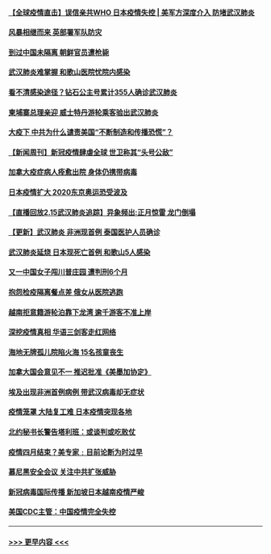 #### [【全球疫情直击】误信亲共WHO 日本疫情失控 | 美军方深度介入 防堵武汉肺炎](../pages/prog202/a102778478.md?t=02161556) 
#### [风暴相继而来 英部署军队防灾](../pages/prog202/a102778447.md?t=02161556) 
#### [到过中国未隔离 朝鲜官员遭枪毙](../pages/prog202/a102778383.md?t=02161556) 
#### [武汉肺炎难掌握 和歌山医院忧院内感染](../pages/prog202/a102778376.md?t=02161556) 
#### [看不清感染途径？钻石公主号累计355人确诊武汉肺炎](../pages/prog202/a102778335.md?t=02161556) 
#### [柬埔寨总理亲迎 威士特丹游轮乘客验出武汉肺炎](../pages/prog202/a102777842.md?t=02161556) 
#### [大疫下 中共为什么谴责美国“不断制造和传播恐慌”？](../pages/prog202/a102778285.md?t=02161556) 
#### [【新闻周刊】新冠疫情肆虐全球 世卫称其“头号公敌”](../pages/prog202/a102778196.md?t=02161556) 
#### [加拿大疫症病人痊愈出院 身体仍携带病毒](../pages/prog202/a102778061.md?t=02161556) 
#### [日本疫情扩大 2020东京奥运恐受波及](../pages/prog202/a102778049.md?t=02161556) 
#### [【直播回放2.15武汉肺炎追踪】异象频出:正月惊雷 龙门倒塌](../pages/prog202/a102777974.md?t=02161556) 
#### [【更新】武汉肺炎 非洲现首例 泰国医护人员确诊](../pages/prog202/a102770740.md?t=02161556) 
#### [武汉肺炎延烧 日本现死亡首例 和歌山5人感染](../pages/prog202/a102777815.md?t=02161556) 
#### [又一中国女子闯川普庄园 遭判刑6个月](../pages/prog202/a102777673.md?t=02161556) 
#### [抱怨检疫隔离餐点差 俄女从医院逃跑](../pages/prog202/a102777667.md?t=02161556) 
#### [越南拒意籍游轮泊靠下龙湾 逾千游客不准上岸](../pages/prog202/a102777646.md?t=02161556) 
#### [深挖疫情真相 华语三剑客走红网络](../pages/prog202/a102777624.md?t=02161556) 
#### [海地无牌孤儿院陷火海 15名孩童丧生](../pages/prog202/a102777620.md?t=02161556) 
#### [加拿大国会意见不一 推迟批准《美墨加协定》](../pages/prog202/a102777575.md?t=02161556) 
#### [埃及出现非洲首例病例 带武汉病毒却无症状](../pages/prog202/a102777559.md?t=02161556) 
#### [疫情笼罩 大陆复工难 日本疫情突现各地](../pages/prog202/a102777455.md?t=02161556) 
#### [北约秘书长警告塔利班：或谈判或吃败仗](../pages/prog202/a102777442.md?t=02161556) 
#### [疫情四月结束？美专家﹕目前论断为时过早](../pages/prog202/a102777248.md?t=02161556) 
#### [慕尼黑安全会议 关注中共扩张威胁](../pages/prog202/a102777254.md?t=02161556) 
#### [新冠病毒国际传播 新加坡日本越南疫情严峻](../pages/prog202/a102777245.md?t=02161556) 
#### [美国CDC主管：中国疫情完全失控](../pages/prog202/a102777236.md?t=02161556) 

----
#### [ >>> 更早内容 <<< ](../indexes/prog202-earlier.md)
